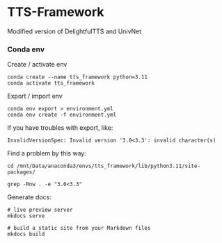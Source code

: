 # TTS-Framework
Modified version of DelightfulTTS and UnivNet

### Conda env

Create / activate env

```
conda create --name tts_framework python=3.11
conda activate tts_framework
```

Export / import env

```
conda env export > environment.yml
conda env create -f environment.yml
```

If you have troubles with export, like:
```
InvalidVersionSpec: Invalid version '3.0<3.3': invalid character(s)                                                           
```

Find a problem by this way:

```
cd /mnt/Data/anaconda3/envs/tts_framework/lib/python3.11/site-packages/

grep -Rnw . -e "3.0<3.3"

```

Generate docs:


```
# live preview server
mkdocs serve

# build a static site from your Markdown files
mkdocs build
```
